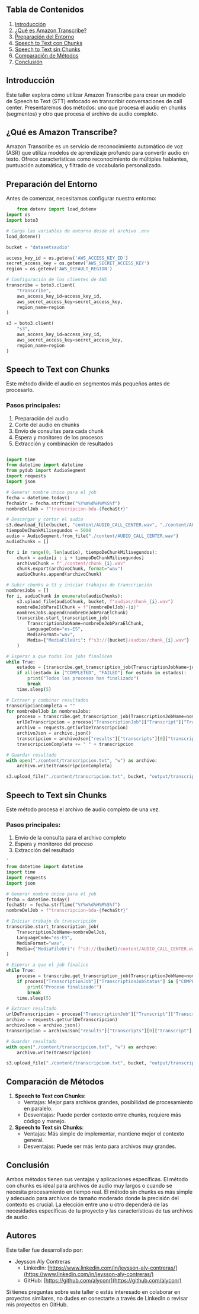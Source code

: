 ## Tabla de Contenidos

1.  [Introducción](#introducci%C3%B3n)
2.  [¿Qué es Amazon Transcribe?](#qu%C3%A9-es-amazon-transcribe)
3.  [Preparación del Entorno](#preparaci%C3%B3n-del-entorno)
4.  [Speech to Text con Chunks](#speech-to-text-con-chunks)
5.  [Speech to Text sin Chunks](#speech-to-text-sin-chunks)
6.  [Comparación de Métodos](#comparaci%C3%B3n-de-m%C3%A9todos)
7.  [Conclusión](#conclusi%C3%B3n)

## Introducción

Este taller explora cómo utilizar Amazon Transcribe para crear un modelo de Speech to Text (STT) enfocado en transcribir conversaciones de call center. Presentaremos dos métodos: uno que procesa el audio en chunks (segmentos) y otro que procesa el archivo de audio completo.

## ¿Qué es Amazon Transcribe?

Amazon Transcribe es un servicio de reconocimiento automático de voz (ASR) que utiliza modelos de aprendizaje profundo para convertir audio en texto. Ofrece características como reconocimiento de múltiples hablantes, puntuación automática, y filtrado de vocabulario personalizado.

## Preparación del Entorno

Antes de comenzar, necesitamos configurar nuestro entorno:

```python
    from dotenv import load_dotenv
import os
import boto3

# Carga las variables de entorno desde el archivo .env
load_dotenv()

bucket = "datasetsaudio"

access_key_id = os.getenv('AWS_ACCESS_KEY_ID')
secret_access_key = os.getenv('AWS_SECRET_ACCESS_KEY')
region = os.getenv('AWS_DEFAULT_REGION')

# Configuración de los clientes de AWS
transcribe = boto3.client(
    "transcribe",
    aws_access_key_id=access_key_id,
    aws_secret_access_key=secret_access_key,
    region_name=region
)

s3 = boto3.client(
    "s3",
    aws_access_key_id=access_key_id,
    aws_secret_access_key=secret_access_key,
    region_name=region
)
```

## Speech to Text con Chunks

Este método divide el audio en segmentos más pequeños antes de procesarlo.

### Pasos principales:

1.  Preparación del audio
2.  Corte del audio en chunks
3.  Envío de consultas para cada chunk
4.  Espera y monitoreo de los procesos
5.  Extracción y combinación de resultados

```python

import time
from datetime import datetime
from pydub import AudioSegment
import requests
import json

# Generar nombre único para el job
fecha = datetime.today()
fechaStr = fecha.strftime("%Y%m%d%H%M%S%f")
nombreDelJob = f"transcripcion-bda-{fechaStr}"

# Descargar y cortar el audio
s3.download_file(bucket, "content/AUDIO_CALL_CENTER.wav", "./content/AUDIO_CALL_CENTER.wav")
tiempoDeChunkMilisegundos = 5000
audio = AudioSegment.from_file("./content/AUDIO_CALL_CENTER.wav")
audioChunks = []

for i in range(0, len(audio), tiempoDeChunkMilisegundos):
    chunk = audio[i : i + tiempoDeChunkMilisegundos]
    archivoChunk = f"./content/chunk_{i}.wav"
    chunk.export(archivoChunk, format="wav")
    audioChunks.append(archivoChunk)

# Subir chunks a S3 y iniciar trabajos de transcripción
nombresJobs = []
for i, audioChunk in enumerate(audioChunks):
    s3.upload_file(audioChunk, bucket, f"audios/chunk_{i}.wav")
    nombreDeJobParaElChunk = f"{nombreDelJob}-{i}"
    nombresJobs.append(nombreDeJobParaElChunk)
    transcribe.start_transcription_job(
        TranscriptionJobName=nombreDeJobParaElChunk,
        LanguageCode="es-ES",
        MediaFormat="wav",
        Media={"MediaFileUri": f"s3://{bucket}/audios/chunk_{i}.wav"}
    )

# Esperar a que todos los jobs finalicen
while True:
    estados = [transcribe.get_transcription_job(TranscriptionJobName=job)["TranscriptionJob"]["TranscriptionJobStatus"] for job in nombresJobs]
    if all(estado in ["COMPLETED", "FAILED"] for estado in estados):
        print("Todos los procesos han finalizado")
        break
    time.sleep(5)

# Extraer y combinar resultados
transcripcionCompleta = ""
for nombreDelJob in nombresJobs:
    proceso = transcribe.get_transcription_job(TranscriptionJobName=nombreDelJob)
    urlDeTranscripcion = proceso["TranscriptionJob"]["Transcript"]["TranscriptFileUri"]
    archivo = requests.get(urlDeTranscripcion)
    archivoJson = archivo.json()
    transcripcion = archivoJson["results"]["transcripts"][0]["transcript"]
    transcripcionCompleta += " " + transcripcion

# Guardar resultado
with open("./content/transcripcion.txt", "w") as archivo:
    archivo.write(transcripcionCompleta)

s3.upload_file("./content/transcripcion.txt", bucket, "output/transcripcion.txt")
```

## Speech to Text sin Chunks

Este método procesa el archivo de audio completo de una vez.

### Pasos principales:

1.  Envío de la consulta para el archivo completo
2.  Espera y monitoreo del proceso
3.  Extracción del resultado

```python
`
from datetime import datetime
import time
import requests
import json

# Generar nombre único para el job
fecha = datetime.today()
fechaStr = fecha.strftime("%Y%m%d%H%M%S%f")
nombreDelJob = f"transcripcion-bda-{fechaStr}"

# Iniciar trabajo de transcripción
transcribe.start_transcription_job(
    TranscriptionJobName=nombreDelJob,
    LanguageCode="es-ES",
    MediaFormat="wav",
    Media={"MediaFileUri": f"s3://{bucket}/content/AUDIO_CALL_CENTER.wav"}
)

# Esperar a que el job finalice
while True:
    proceso = transcribe.get_transcription_job(TranscriptionJobName=nombreDelJob)
    if proceso["TranscriptionJob"]["TranscriptionJobStatus"] in ["COMPLETED", "FAILED"]:
        print("Proceso finalizado!")
        break
    time.sleep(5)

# Extraer resultado
urlDeTranscripcion = proceso["TranscriptionJob"]["Transcript"]["TranscriptFileUri"]
archivo = requests.get(urlDeTranscripcion)
archivoJson = archivo.json()
transcripcion = archivoJson["results"]["transcripts"][0]["transcript"]

# Guardar resultado
with open("./content/transcripcion.txt", "w") as archivo:
    archivo.write(transcripcion)

s3.upload_file("./content/transcripcion.txt", bucket, "output/transcripcion.txt")
```

## Comparación de Métodos

1.  **Speech to Text con Chunks**:
    - Ventajas: Mejor para archivos grandes, posibilidad de procesamiento en paralelo.
    - Desventajas: Puede perder contexto entre chunks, requiere más código y manejo.
2.  **Speech to Text sin Chunks**:
    - Ventajas: Más simple de implementar, mantiene mejor el contexto general.
    - Desventajas: Puede ser más lento para archivos muy grandes.

## Conclusión

Ambos métodos tienen sus ventajas y aplicaciones específicas. El método con chunks es ideal para archivos de audio muy largos o cuando se necesita procesamiento en tiempo real. El método sin chunks es más simple y adecuado para archivos de tamaño moderado donde la precisión del contexto es crucial. La elección entre uno u otro dependerá de las necesidades específicas de tu proyecto y las características de tus archivos de audio.

## Autores

Este taller fue desarrollado por:

- Jeysson Aly Contreras
  - LinkedIn: [https://www.linkedin.com/in/jeysson-aly-contreras/](https://www.linkedin.com/in/jeysson-aly-contreras/)
  - GitHub: [https://github.com/alyconr](https://github.com/alyconr)

Si tienes preguntas sobre este taller o estás interesado en colaborar en proyectos similares, no dudes en conectarte a través de LinkedIn o revisar mis proyectos en GitHub.
